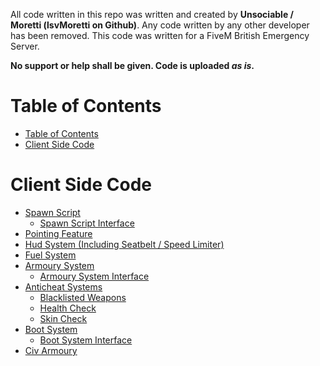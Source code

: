 All code written in this repo was written and created by **Unsociable / Moretti (lsvMoretti on Github)**. Any code written by any other developer has been removed. This code was written for a FiveM British Emergency Server.

**No support or help shall be given. Code is uploaded *as is*.**

# Table of Contents
- [Table of Contents](#table-of-contents)
- [Client Side Code](#client-side-code)

# Client Side Code

- [Spawn Script](Client%20Code/Spawn/SpawnScript.cs)
  - [Spawn Script Interface](Client%20Code/Spawn/ISpawnScript.cs)
- [Pointing Feature](Client%20Code/Pointing/Pointing.cs)
- [Hud System (Including Seatbelt / Speed Limiter)](Client%20Code/HUD/Hud.cs)
- [Fuel System](Client%20Code/Fuel/FuelScript.cs)
- [Armoury System](Client%20Code/Armoury/Armoury.cs)
  - [Armoury System Interface](Client%20Code/Armoury/IAmoury.cs)
- [Anticheat Systems](Client%20Code/Anticheat/)
  - [Blacklisted Weapons](Client%20Code/Anticheat/BlacklistWeapons.cs)
  - [Health Check](Client%20Code/Anticheat/HealthCheck.cs)
  - [Skin Check](Client%20Code/Anticheat/SkinCheck.cs)
- [Boot System](Client%20Code/Boot/BootSystem.cs)
  - [Boot System Interface](Client%20Code/Boot/IBootSystem.cs)
- [Civ Armoury](Client%20Code/Civ/CivArmoury.cs)